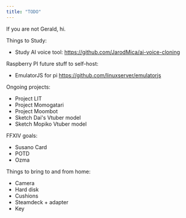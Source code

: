 ```yaml
---
title: "TODO"
---
```


If you are not Gerald, hi. 

Things to Study:

* Study AI voice tool: https://github.com/JarodMica/ai-voice-cloning

Raspberry PI future stuff to self-host:

* EmulatorJS for pi
https://github.com/linuxserver/emulatorjs

Ongoing projects:

* Project LIT
* Project Momogatari
* Project Moombot
* Sketch Dai's Vtuber model
* Sketch Mopiko Vtuber model

FFXIV goals:

* Susano Card
* POTD
* Ozma




Things to bring to and from home:

* Camera 
* Hard disk
* Cushions
* Steamdeck + adapter
* Key



